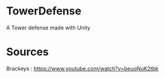 # TowerDefense
A Tower defense made with Unity

# Sources
Brackeys : https://www.youtube.com/watch?v=beuoNuK2tbk
